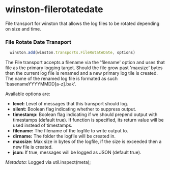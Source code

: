 winston-filerotatedate
======================
File transport for winston that allows the log files to be rotated depending on size and time.

### File Rotate Date Transport
``` js
  winston.add(winston.transports.FileRotateDate, options)
```

The File transport accepts a filename via the 'filename' option and uses that file as the primary logging target.
Should the file grow past 'maxsize' bytes then the current log file is renamed and a new primary log tile is created.
The name of the renamed log file is formated as such 'basenameYYYYMMDD[a-z].bak'.

Available options are:

* __level:__ Level of messages that this transport should log.
* __silent:__ Boolean flag indicating whether to suppress output.
* __timestamp:__ Boolean flag indicating if we should prepend output with timestamps (default true). If function is specified, its return value will be used instead of timestamps.
* __filename:__ The filename of the logfile to write output to.
* __dirname:__ The folder the logfile will be created in.
* __maxsize:__ Max size in bytes of the logfile, if the size is exceeded then a new file is created.
* __json:__ If true, messages will be logged as JSON (default true).

*Metadata:* Logged via util.inspect(meta);